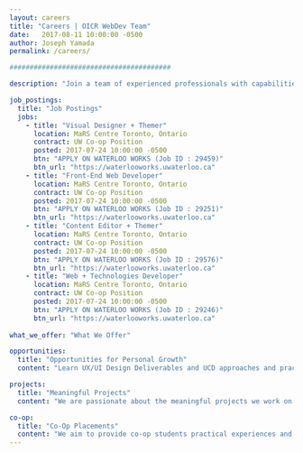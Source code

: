 ```yaml
---
layout: careers
title: "Careers | OICR WebDev Team"
date:   2017-08-11 10:00:00 -0500
author: Joseph Yamada
permalink: /careers/

########################################

description: "Join a team of experienced professionals with capabilities that range from UX design, bioinformatics training, international research, online engagement, and application development of online tools for large cancer-related topics and data sets."

job_postings:
  title: "Job Postings"
  jobs:
    - title: "Visual Designer + Themer" 
      location: MaRS Centre Toronto, Ontario
      contract: UW Co-op Position
      posted: 2017-07-24 10:00:00 -0500
      btn: "APPLY ON WATERLOO WORKS (Job ID : 29459)"
      btn_url: "https://waterlooworks.uwaterloo.ca"
    - title: "Front-End Web Developer" 
      location: MaRS Centre Toronto, Ontario
      contract: UW Co-op Position
      posted: 2017-07-24 10:00:00 -0500
      btn: "APPLY ON WATERLOO WORKS (Job ID : 29251)"
      btn_url: "https://waterlooworks.uwaterloo.ca"
    - title: "Content Editor + Themer" 
      location: MaRS Centre Toronto, Ontario
      contract: UW Co-op Position
      posted: 2017-07-24 10:00:00 -0500
      btn: "APPLY ON WATERLOO WORKS (Job ID : 29576)"
      btn_url: "https://waterlooworks.uwaterloo.ca"
    - title: "Web + Technologies Developer" 
      location: MaRS Centre Toronto, Ontario
      contract: UW Co-op Position
      posted: 2017-07-24 10:00:00 -0500
      btn: "APPLY ON WATERLOO WORKS (Job ID : 29246)"
      btn_url: "https://waterlooworks.uwaterloo.ca"
      
what_we_offer: "What We Offer"

opportunities:
  title: "Opportunities for Personal Growth"
  content: "Learn UX/UI Design Deliverables and UCD approaches and practices.  Learn MERN+J (Mongo, Express, ReactJS/Redux, NodeJS/Koa/ExpressJS, Static - Jekyll), LAMP+D (Linux,Apache, MySQL, PHP, CMS - Drupal); Invision, Slack, Jira, Confluence, GitHub, Docker, Apache Solr."

projects:
  title: "Meaningful Projects"
  content: "We are passionate about the meaningful projects we work on that empower the cancer research community with high-quality tools and websites that engage their target users. An estimated 1 in 2 Canadians will develop cancer in their lifetime, and about 1 in 4 Canadians will die of cancer. We use technologies to assist in understanding the disease that affects us all. "

co-op:
  title: "Co-Op Placements"
  content: "We aim to provide co-op students practical experiences and practices that enable them to become quickly knowledge and useful, delivering real solutions and deliverables that are valued and used within a web-based software engineering approach to deliver quaility UX software results.  We seek students who perform responsibly and effectively with mentorship and team resources to support learning and growth. "
---
```

